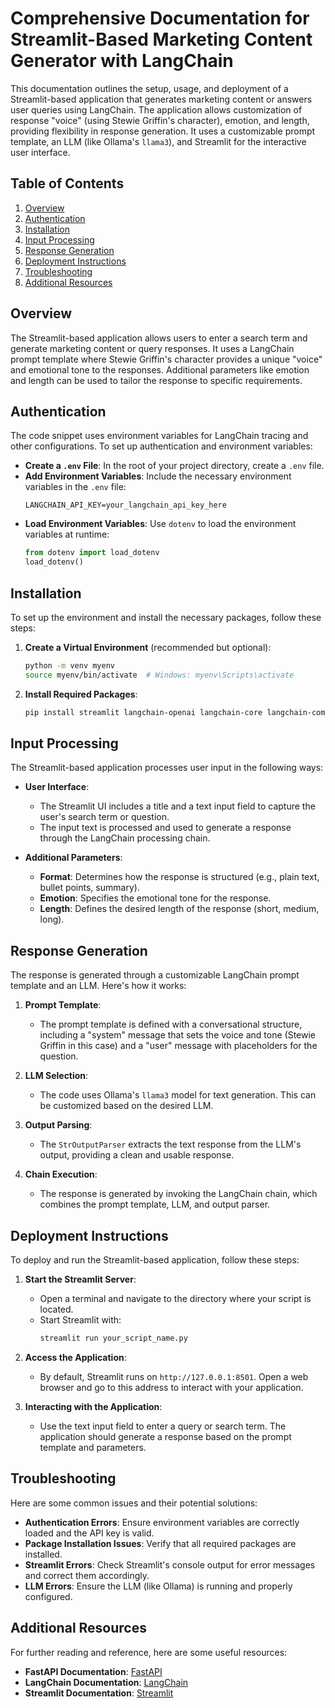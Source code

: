 # Comprehensive Documentation for Streamlit-Based Marketing Content Generator with LangChain

This documentation outlines the setup, usage, and deployment of a Streamlit-based application that generates marketing content or answers user queries using LangChain. The application allows customization of response "voice" (using Stewie Griffin's character), emotion, and length, providing flexibility in response generation. It uses a customizable prompt template, an LLM (like Ollama's `llama3`), and Streamlit for the interactive user interface.

## Table of Contents
1. [Overview](#overview)
2. [Authentication](#authentication)
3. [Installation](#installation)
4. [Input Processing](#input-processing)
5. [Response Generation](#response-generation)
6. [Deployment Instructions](#deployment-instructions)
7. [Troubleshooting](#troubleshooting)
8. [Additional Resources](#additional-resources)

## Overview
The Streamlit-based application allows users to enter a search term and generate marketing content or query responses. It uses a LangChain prompt template where Stewie Griffin's character provides a unique "voice" and emotional tone to the responses. Additional parameters like emotion and length can be used to tailor the response to specific requirements.

## Authentication
The code snippet uses environment variables for LangChain tracing and other configurations. To set up authentication and environment variables:

- **Create a `.env` File**: In the root of your project directory, create a `.env` file.
- **Add Environment Variables**: Include the necessary environment variables in the `.env` file:
  ```dotenv
  LANGCHAIN_API_KEY=your_langchain_api_key_here
  ```
- **Load Environment Variables**: Use `dotenv` to load the environment variables at runtime:
  ```python
  from dotenv import load_dotenv
  load_dotenv()
  ```

## Installation
To set up the environment and install the necessary packages, follow these steps:

1. **Create a Virtual Environment** (recommended but optional):
   ```bash
   python -m venv myenv
   source myenv/bin/activate  # Windows: myenv\Scripts\activate
   ```

2. **Install Required Packages**:
   ```bash
   pip install streamlit langchain-openai langchain-core langchain-community dotenv
   ```

## Input Processing
The Streamlit-based application processes user input in the following ways:

- **User Interface**:
   - The Streamlit UI includes a title and a text input field to capture the user's search term or question.
   - The input text is processed and used to generate a response through the LangChain processing chain.

- **Additional Parameters**:
   - **Format**: Determines how the response is structured (e.g., plain text, bullet points, summary).
   - **Emotion**: Specifies the emotional tone for the response.
   - **Length**: Defines the desired length of the response (short, medium, long).

## Response Generation
The response is generated through a customizable LangChain prompt template and an LLM. Here's how it works:

1. **Prompt Template**:
   - The prompt template is defined with a conversational structure, including a "system" message that sets the voice and tone (Stewie Griffin in this case) and a "user" message with placeholders for the question.

2. **LLM Selection**:
   - The code uses Ollama's `llama3` model for text generation. This can be customized based on the desired LLM.

3. **Output Parsing**:
   - The `StrOutputParser` extracts the text response from the LLM's output, providing a clean and usable response.

4. **Chain Execution**:
   - The response is generated by invoking the LangChain chain, which combines the prompt template, LLM, and output parser.

## Deployment Instructions
To deploy and run the Streamlit-based application, follow these steps:

1. **Start the Streamlit Server**:
   - Open a terminal and navigate to the directory where your script is located.
   - Start Streamlit with:
     ```bash
     streamlit run your_script_name.py
     ```

2. **Access the Application**:
   - By default, Streamlit runs on `http://127.0.0.1:8501`. Open a web browser and go to this address to interact with your application.

3. **Interacting with the Application**:
   - Use the text input field to enter a query or search term. The application should generate a response based on the prompt template and parameters.

## Troubleshooting
Here are some common issues and their potential solutions:

- **Authentication Errors**: Ensure environment variables are correctly loaded and the API key is valid.
- **Package Installation Issues**: Verify that all required packages are installed.
- **Streamlit Errors**: Check Streamlit's console output for error messages and correct them accordingly.
- **LLM Errors**: Ensure the LLM (like Ollama) is running and properly configured.

## Additional Resources
For further reading and reference, here are some useful resources:

- **FastAPI Documentation**: [FastAPI](https://fastapi.tiangolo.com/)
- **LangChain Documentation**: [LangChain](https://langchain.readthedocs.io/)
- **Streamlit Documentation**: [Streamlit](https://docs.streamlit.io/)
